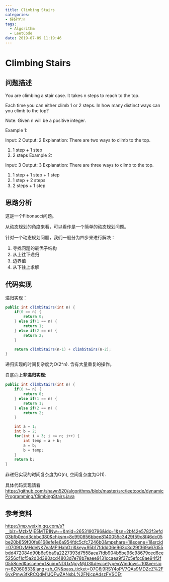 ```yaml
---
title: Climbing Stairs
categories:
- 好好学习
tags:
  - Algorithm
  - LeetCode
date: 2019-07-09 11:19:46
---
```


# Climbing Stairs

<!-- more -->



## 问题描述

You are climbing a stair case. It takes n steps to reach to the top.

Each time you can either climb 1 or 2 steps. In how many distinct ways can you climb to the top?

Note: Given n will be a positive integer.

Example 1:

Input: 2
Output: 2
Explanation: There are two ways to climb to the top.
1. 1 step + 1 step
2. 2 steps
Example 2:

Input: 3
Output: 3
Explanation: There are three ways to climb to the top.
1. 1 step + 1 step + 1 step
2. 1 step + 2 steps
3. 2 steps + 1 step

## 思路分析

这是一个Fibonacci问题。

从动态规划的角度来看，可以看作是一个简单的动态规划问题。

针对一个动态规划问题，我们一般分为四步来进行解决：

1. 寻找问题的最优子结构
2. 从上往下递归
3. 边界值
4. 从下往上求解

## 代码实现

递归实现：

```java
public int climbStairs(int n) {
    if(0 == n) {
        return 0;
    } else if(1 == n) {
        return 1;
    } else if(2 == n) {
        return 2;
    }

    return climbStairs(n-1) + climbStairs(n-2);
}
```

递归实现的时间复杂度为O(2^n). 含有大量重复的操作。

自底向上**非递归实现**:

```java
public int climbStairs(int n) {
    if(0 >= n) {
        return 0;
    } else if(1 == n) {
        return 1;
    } else if(2 == n) {
        return 2;
    }

    int a = 1;
    int b = 2;
    for(int i = 3; i <= n; i++) {
        int temp = a + b;
        a = b;
        b = temp;
    }
    return b;
}
```

非递归实现的时间复杂度为O(n), 空间复杂度为O(1).



具体代码实现请看[<https://github.com/shawn520/algorithms/blob/master/src/leetcode/dynamicProgramming/ClimbingStairs.java> ](<https://github.com/shawn520/algorithms/blob/master/src/leetcode/dynamicProgramming/ClimbingStairs.java> )

## 参考资料

<https://mp.weixin.qq.com/s?__biz=MzIxMjE5MTE1Nw==&mid=2653190796&idx=1&sn=2bf42e5783f3efd03bfb0ecd3cbbc380&chksm=8c990856bbee8140055c3429f59c8f46dc05be20b859f00fe8168efe1e6a954fdc5cfc7246b0&mpshare=1&scene=1&srcid=0709OvMHdeNK7eaMPIHxhGzi&key=95b17fddd06e963c3d29f369a67d55bdd472084d90b6e9ba9a2227393d7558aea7fdb904b5be96c98679ced6ce5256cf1cf5a2d0d390acd4803d7e78b7eaee9131ccaea9f37c5efcc8ae94f2f0558ced&ascene=1&uin=NDUxNjcyMjU3&devicetype=Windows+10&version=62060833&lang=zh_CN&pass_ticket=O7C6j9RSY4oPV7QAs9MDZcZ%2F6vxPmw3fkRCQdM1JQFwZANsbL%2FNlcpAdszFVSCEt> 

